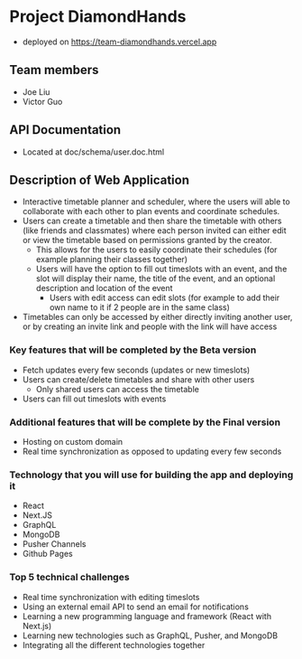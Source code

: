 # Project DiamondHands
- deployed on https://team-diamondhands.vercel.app 

## Team members
- Joe Liu
- Victor Guo

## API Documentation
- Located at doc/schema/user.doc.html

## Description of Web Application
- Interactive timetable planner and scheduler, where the users will able to collaborate with each other to plan events and coordinate schedules.
- Users can create a timetable and then share the timetable with others (like friends and classmates) where each person invited can either edit or view the timetable based on permissions granted by the creator.
    - This allows for the users to easily coordinate their schedules (for example planning their classes together) 
    - Users will have the option to fill out timeslots with an event, and the slot will display their name, the title of the event, and an optional description and location of the event
        - Users with edit access can edit slots (for example to add their own name to it if 2 people are in the same class)
- Timetables can only be accessed by either directly inviting another user, or by creating an invite link and people with the link will have access


### Key features that will be completed by the Beta version
- Fetch updates every few seconds (updates or new timeslots)
- Users can create/delete timetables and share with other users
    - Only shared users can access the timetable
- Users can fill out timeslots with events

### Additional features that will be complete by the Final version
- Hosting on custom domain
- Real time synchronization as opposed to updating every few seconds

### Technology that you will use for building the app and deploying it
- React
- Next.JS
- GraphQL
- MongoDB
- Pusher Channels
- Github Pages

### Top 5 technical challenges
- Real time synchronization with editing timeslots
- Using an external email API to send an email for notifications 
- Learning a new programming language and framework (React with Next.js)
- Learning new technologies such as GraphQL, Pusher, and MongoDB 
- Integrating all the different technologies together

